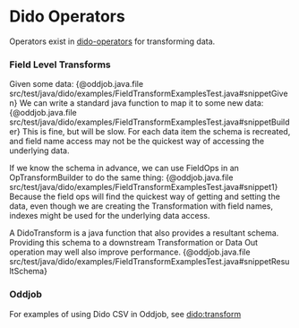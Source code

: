Dido Operators
==============

Operators exist in [dido-operators](dido-operators) for transforming 
data.

### Field Level Transforms

Given some data:
{@oddjob.java.file src/test/java/dido/examples/FieldTransformExamplesTest.java#snippetGiven}
We can write a standard java function to map it to some new data:
{@oddjob.java.file src/test/java/dido/examples/FieldTransformExamplesTest.java#snippetBuilder}
This is fine, but will be slow. For each data item the schema is recreated,
and field name access may not be the quickest way of accessing the underlying
data. 

If we know the schema in advance, we can use FieldOps in an OpTransformBuilder to do the same thing:
{@oddjob.java.file src/test/java/dido/examples/FieldTransformExamplesTest.java#snippet1}
Because the field ops will find the quickest way of getting and setting the data,
even though we are creating the Transformation with field names, indexes might be
used for the underlying data access.

A DidoTransform is a java function that also provides a resultant schema. Providing 
this schema to a downstream Transformation or Data Out operation may well also 
improve performance.
{@oddjob.java.file src/test/java/dido/examples/FieldTransformExamplesTest.java#snippetResultSchema}

### Oddjob

For examples of using Dido CSV in Oddjob, see [dido:transform](docs/reference/dido/operators/transform/TransformationFactory.md)
